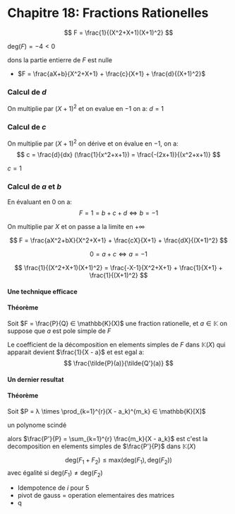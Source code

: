 # Chapitre 18: Fractions Rationelles

$$
F = \frac{1}{(X^2+X+1)(X+1)^2}
$$

$\text{deg}(F) = -4 < 0$

dons la partie entierre de $F$ est nulle

- $F = \frac{aX+b}{X^2+X+1} + \frac{c}{X+1} + \frac{d}{(X+1)^2}$

### Calcul de $d$

On multiplie par $(X+1)^2$ et on evalue en $-1$ on a: $d = 1$

### Calcul de $c$ 

On multiplie par $(X+1)^2$ on dérive et on évalue en $-1$, on a:
$$
c = \frac{d}{dx} (\frac{1}{x^2+x+1}) = \frac{-(2x+1)}{(x^2+x+1)}
$$

$c = 1$

### Calcul de $a$ et $b$

En évaluant en $0$ on a:
$$
F = 1 = b + c+ d \iff b = -1
$$

On multiplie par $X$ et on passe a la limite en $+\infty$

$$
F = \frac{aX^2+bX}{X^2+X+1} + \frac{cX}{X+1} + \frac{dX}{(X+1)^2}
$$

$$
0 = a + c \iff a = -1
$$

$$
\frac{1}{(X^2+X+1)(X+1)^2} = \frac{-X-1}{X^2+X+1} + \frac{1}{X+1} + \frac{1}{(X+1)^2}
$$


#### Une technique efficace

#### Théorème

Soit $F = \frac{P}{Q} ∈ \mathbb{K}(X)$ une fraction rationelle, et $a ∈ \mathbb{K}$ on suppose que $a$ est pole simple de $F$

Le coefficient de la décomposition en elements simples de $F$ dans $\mathbb{K}(X)$ qui apparait devient $\frac{1}{X - a}$ et est egal a:
$$
\frac{\tilde{P}(a)}{\tilde{Q'}(a)}
$$

#### Un dernier resultat

#### Théorème

Soit $P = λ \times \prod_{k=1}^{r}(X - a_k)^{m_k} ∈ \mathbb{K}[X]$

un polynome scindé

alors $\frac{P'}{P} = \sum_{k=1}^{r} \frac{m_k}{X - a_k}$ est c'est la decomposition en elements simples de $\frac{P'}{P}$ dans $\mathbb{K}(X)$

$$
\text{deg}(F_1 + F_2) \le \text{max}(\text{deg}(F_1), \text{deg}(F_2))
$$
avec égalité si $\text{deg}(F_1) \neq \text{deg}(F_2)$



- Idempotence de $i$ pour 5
- pivot de gauss = operation elementaires des matrices
- q
